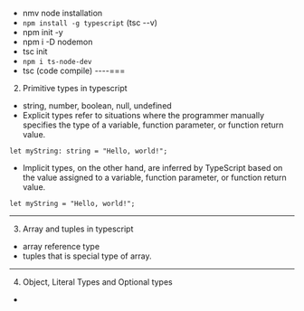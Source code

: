 - nmv node installation
- `npm install -g typescript` (tsc --v)
- npm init -y
- npm i -D nodemon
- tsc init
- `npm i ts-node-dev`
- tsc (code compile)
----===
2. Primitive types in typescript
- string, number, boolean, null, undefined
- Explicit types refer to situations where the programmer manually specifies the type of a variable, function parameter, or function return value. 
```
let myString: string = "Hello, world!";
```
- Implicit types, on the other hand, are inferred by TypeScript based on the value assigned to a variable, function parameter, or function return value.
```
let myString = "Hello, world!";
```
---
3. Array and tuples in typescript
- array reference type
- tuples that is special type of array.
---
4. Object, Literal Types and Optional types
- 